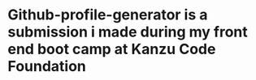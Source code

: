 # Github-profile-generator is a submission i made during my front end boot camp at Kanzu Code Foundation
